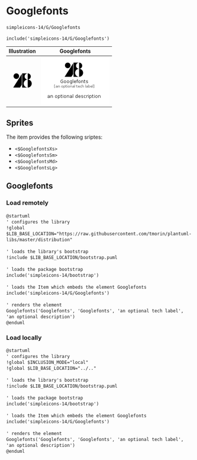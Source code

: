 # Googlefonts


```text
simpleicons-14/G/Googlefonts
```

```text
include('simpleicons-14/G/Googlefonts')
```



| Illustration | Googlefonts |
| :---: | :---: |
| ![illustration for Illustration](../../simpleicons-14/G/Googlefonts.png) | ![illustration for Googlefonts](../../simpleicons-14/G/Googlefonts.Local.png) |



## Sprites
The item provides the following sriptes:

- `<$GooglefontsXs>`
- `<$GooglefontsSm>`
- `<$GooglefontsMd>`
- `<$GooglefontsLg>`





## Googlefonts

### Load remotely
```plantuml
@startuml
' configures the library
!global $LIB_BASE_LOCATION="https://raw.githubusercontent.com/tmorin/plantuml-libs/master/distribution"

' loads the library's bootstrap
!include $LIB_BASE_LOCATION/bootstrap.puml

' loads the package bootstrap
include('simpleicons-14/bootstrap')

' loads the Item which embeds the element Googlefonts
include('simpleicons-14/G/Googlefonts')

' renders the element
Googlefonts('Googlefonts', 'Googlefonts', 'an optional tech label', 'an optional description')
@enduml
```

### Load locally
```plantuml
@startuml
' configures the library
!global $INCLUSION_MODE="local"
!global $LIB_BASE_LOCATION="../.."

' loads the library's bootstrap
!include $LIB_BASE_LOCATION/bootstrap.puml

' loads the package bootstrap
include('simpleicons-14/bootstrap')

' loads the Item which embeds the element Googlefonts
include('simpleicons-14/G/Googlefonts')

' renders the element
Googlefonts('Googlefonts', 'Googlefonts', 'an optional tech label', 'an optional description')
@enduml
```

